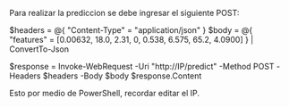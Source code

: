 Para realizar la prediccion se debe ingresar el siguiente POST:

$headers = @{ "Content-Type" = "application/json" }
$body = @{
    "features" = [0.00632, 18.0, 2.31, 0, 0.538, 6.575, 65.2, 4.0900]
} | ConvertTo-Json

$response = Invoke-WebRequest -Uri "http://IP/predict" -Method POST -Headers $headers -Body $body
$response.Content

Esto por medio de PowerShell, recordar editar el IP.